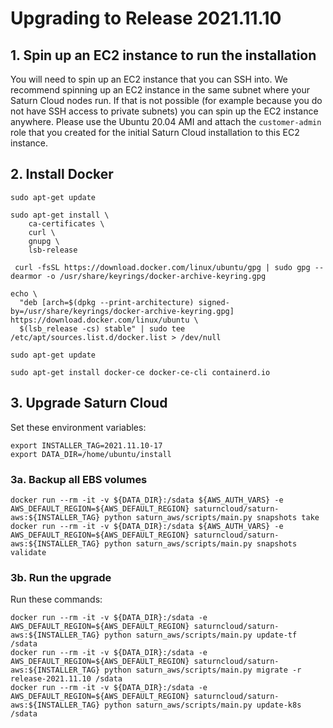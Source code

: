 # Upgrading to Release 2021.11.10
## 1. Spin up an EC2 instance to run the installation

You will need to spin up an EC2 instance that you can SSH into. We recommend spinning up an EC2 instance
in the same subnet where your Saturn Cloud nodes run. If that is not possible (for example because you do not have
SSH access to private subnets) you can spin up the EC2 instance anywhere. Please use the Ubuntu 20.04 AMI and
attach the `customer-admin` role that you created for the initial Saturn Cloud installation to this EC2 instance.

## 2. Install Docker

```
sudo apt-get update

sudo apt-get install \
    ca-certificates \
    curl \
    gnupg \
    lsb-release

 curl -fsSL https://download.docker.com/linux/ubuntu/gpg | sudo gpg --dearmor -o /usr/share/keyrings/docker-archive-keyring.gpg

echo \
  "deb [arch=$(dpkg --print-architecture) signed-by=/usr/share/keyrings/docker-archive-keyring.gpg] https://download.docker.com/linux/ubuntu \
  $(lsb_release -cs) stable" | sudo tee /etc/apt/sources.list.d/docker.list > /dev/null

sudo apt-get update

sudo apt-get install docker-ce docker-ce-cli containerd.io
```

## 3. Upgrade Saturn Cloud

Set these environment variables:
```
export INSTALLER_TAG=2021.11.10-17
export DATA_DIR=/home/ubuntu/install
```
### 3a. Backup all EBS volumes

```
docker run --rm -it -v ${DATA_DIR}:/sdata ${AWS_AUTH_VARS} -e AWS_DEFAULT_REGION=${AWS_DEFAULT_REGION} saturncloud/saturn-aws:${INSTALLER_TAG} python saturn_aws/scripts/main.py snapshots take
docker run --rm -it -v ${DATA_DIR}:/sdata ${AWS_AUTH_VARS} -e AWS_DEFAULT_REGION=${AWS_DEFAULT_REGION} saturncloud/saturn-aws:${INSTALLER_TAG} python saturn_aws/scripts/main.py snapshots validate
```

### 3b. Run the upgrade

Run these commands:
```
docker run --rm -it -v ${DATA_DIR}:/sdata -e AWS_DEFAULT_REGION=${AWS_DEFAULT_REGION} saturncloud/saturn-aws:${INSTALLER_TAG} python saturn_aws/scripts/main.py update-tf /sdata
docker run --rm -it -v ${DATA_DIR}:/sdata -e AWS_DEFAULT_REGION=${AWS_DEFAULT_REGION} saturncloud/saturn-aws:${INSTALLER_TAG} python saturn_aws/scripts/main.py migrate -r release-2021.11.10 /sdata
docker run --rm -it -v ${DATA_DIR}:/sdata -e AWS_DEFAULT_REGION=${AWS_DEFAULT_REGION} saturncloud/saturn-aws:${INSTALLER_TAG} python saturn_aws/scripts/main.py update-k8s /sdata
```
